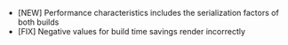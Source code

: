 - [NEW] Performance characteristics includes the serialization factors of both builds
- [FIX] Negative values for build time savings render incorrectly
